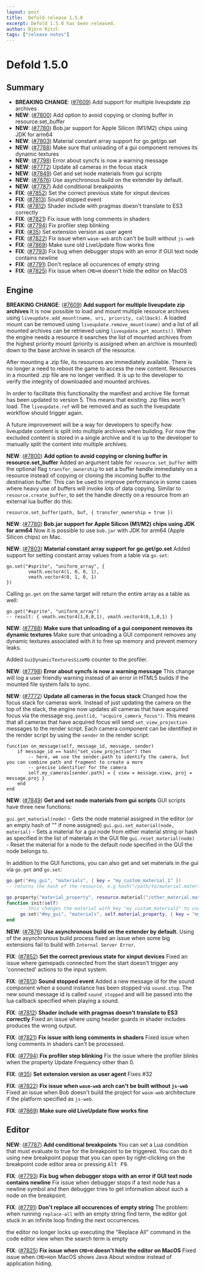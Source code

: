 ```yaml
---
layout: post
title:  Defold release 1.5.0
excerpt: Defold 1.5.0 has been released.
author: Björn Ritzl
tags: ["release notes"]
---
```


# Defold 1.5.0

## Summary

* __BREAKING CHANGE__: ([#7609](https://github.com/defold/defold/pull/7609)) Add support for multiple liveupdate zip archives 
* __NEW__: ([#7800](https://github.com/defold/defold/pull/7800)) Add option to avoid copying or cloning buffer in resource.set_buffer 
* __NEW__: ([#7780](https://github.com/defold/defold/pull/7780)) Bob.jar support for Apple Silicon (M1/M2) chips using JDK for arm64 
* __NEW__: ([#7803](https://github.com/defold/defold/pull/7803)) Material constant array support for go.get/go.set 
* __NEW__: ([#7788](https://github.com/defold/defold/pull/7788)) Make sure that unloading of a gui component removes its dynamic textures 
* __NEW__: ([#7798](https://github.com/defold/defold/pull/7798)) Error about syncfs is now a warning message 
* __NEW__: ([#7772](https://github.com/defold/defold/pull/7772)) Update all cameras in the focus stack 
* __NEW__: ([#7849](https://github.com/defold/defold/pull/7849)) Get and set node materials from gui scripts 
* __NEW__: ([#7876](https://github.com/defold/defold/pull/7876)) Use asynchronous build on the extender by default. 
* __NEW__: ([#7787](https://github.com/defold/defold/pull/7787)) Add conditional breakpoints 
* __FIX__: ([#7852](https://github.com/defold/defold/pull/7852)) Set the correct previous state for xinput devices 
* __FIX__: ([#7813](https://github.com/defold/defold/pull/7813)) Sound stopped event 
* __FIX__: ([#7812](https://github.com/defold/defold/pull/7812)) Shader include with pragmas doesn't translate to ES3 correctly 
* __FIX__: ([#7821](https://github.com/defold/defold/pull/7821)) Fix issue with long comments in shaders 
* __FIX__: ([#7794](https://github.com/defold/defold/pull/7794)) Fix profiler step blinking 
* __FIX__: ([#35](https://github.com/defold/extension-admob/pull/35)) Set extension version as user agent 
* __FIX__: ([#7822](https://github.com/defold/defold/pull/7822)) Fix issue when `wasm-web` arch can't be built without `js-web` 
* __FIX__: ([#7869](https://github.com/defold/defold/pull/7869)) Make sure old LiveUpdate flow works fine 
* __FIX__: ([#7793](https://github.com/defold/defold/pull/7793)) Fix bug when debugger stops with an error if GUI text node contains newline 
* __FIX__: ([#7791](https://github.com/defold/defold/pull/7791)) Don't replace all occurences of empty string 
* __FIX__: ([#7825](https://github.com/defold/defold/pull/7825)) Fix issue when `CMD+H` doesn't hide the editor on MacOS 

## Engine
__BREAKING CHANGE__: ([#7609](https://github.com/defold/defold/pull/7609)) __Add support for multiple liveupdate zip archives__ 
It is now possible to load and mount multiple resource archives using `liveupdate.add_mount(name, uri, priority, callback)`. A loaded mount can be removed using `liveupdate.remove_mount(name)` and a list of all mounted archives can be retrieved using `liveupdate.get_mounts()`. When the engine needs a resource it searches the list of mounted archives from the highest priority mount (priority is assigned when an archive is mounted) down to the base archive in search of the resource.

After mounting a .zip file, its resources are immediately available. There is no longer a need to reboot the game to access the new content. Resources in a mounted .zip file are no longer verified. It is up to the developer to verify the integrity of downloaded and mounted archives.

In order to facilitate this functionality the manifest and archive file format has been updated to version 5.  This means that existing .zip files won't load. The `liveupdate.ref` will be removed and as such the liveupdate workflow should trigger again.

A future improvement will be a way for developers to specify how liveupdate content is split into multiple archives when building. For now the excluded content is stored in a single archive and it is up to the developer to manually split the content into multiple archives.

__NEW__: ([#7800](https://github.com/defold/defold/pull/7800)) __Add option to avoid copying or cloning buffer in resource.set_buffer__ 
Added an argument table for `resource.set_buffer` with the optional flag `transfer_ownership` to set a buffer handle immediately on a resource instead of copying or cloning the incoming buffer to the destination buffer. This can be used to improve performance in some cases where heavy use of buffers will invoke lots of data copying. Similar to `resource.create_buffer`, to set the handle directly on a resource from an external lua buffer do this:

`resource.set_buffer(path, buf, { transfer_ownership = true })`

__NEW__: ([#7780](https://github.com/defold/defold/pull/7780)) __Bob.jar support for Apple Silicon (M1/M2) chips using JDK for arm64__ 
Now it is possible to use `bob.jar` with JDK for arm64 (Apple Silicon chips) on Mac.

__NEW__: ([#7803](https://github.com/defold/defold/pull/7803)) __Material constant array support for go.get/go.set__ 
Added support for setting constant array values from a table via `go.set`:

```
go.set("#sprite", "uniform_array", {
        vmath.vector4(1, 0, 0, 1),
        vmath.vector4(0, 1, 0, 1)
})
```

Calling `go.get` on the same target will return the entire array as a table as well:

```
go.get("#sprite", "uniform_array")
-- result: { vmath.vector4(1,0,0,1), vmath.vector4(0,1,0,1) }
```

__NEW__: ([#7788](https://github.com/defold/defold/pull/7788)) __Make sure that unloading of a gui component removes its dynamic textures__ 
Make sure that unloading a GUI component removes any dynamic textures associated with it to free up memory and prevent memory leaks.

Added `GuiDynamicTexturesSizeMb` counter to the profiler.

__NEW__: ([#7798](https://github.com/defold/defold/pull/7798)) __Error about syncfs is now a warning message__ 
This change will log a user friendly warning instead of an error in HTML5 builds if the mounted file system fails to sync.

__NEW__: ([#7772](https://github.com/defold/defold/pull/7772)) __Update all cameras in the focus stack__ 
Changed how the focus stack for cameras work. Instead of just updating the camera on the top of the stack, the engine now updates all cameras that have acquired focus via the message `msg.post(id, "acquire_camera_focus")`. This means that all cameras that have acquired focus will send `set_view_projection` messages to the render script. Each camera component can be identified in the render script by using the `sender` in the render script:

```
function on_message(self, message_id, message, sender)
    if message_id == hash("set_view_projection") then
        -- here, we use the sender.path to identify the camera, but you can combine path and fragment to create a more
        -- precise identifier for the camera
        self.my_cameras[sender.path] = { view = message.view, proj = message.proj }
    end
end
```

__NEW__: ([#7849](https://github.com/defold/defold/pull/7849)) __Get and set node materials from gui scripts__ 
GUI scripts have three new functions:

`gui.get_material(node)` - Gets the node material assigned in the editor (or an empty hash of "" if none assigned)
`gui.gui.set_material(node, material)` - Sets a material for a gui node from either material string or hash as specified in the list of materials in the GUI file
`gui.reset_material(node)` - Reset the material for a node to the default node specified in the GUI the node belongs to.

In addition to the GUI functions, you can also get and set materials in the gui via `go.get` and `go.set`:

```lua
go.get("#my_gui", "materials", { key = "my_custom_material_1" })
-- returns the hash of the resource, e.g hash("/path/to/material.materialc")
```

```lua
go.property("material_property", resource.material("/other_material.material"))
function init(self)
     -- this changes the material with key "my_custom_material1" to use a different material ("/other_material.material")
     go.set("#my_gui", "materials", self.material_property, { key = "my_custom_material_1" })
end
```

__NEW__: ([#7876](https://github.com/defold/defold/pull/7876)) __Use asynchronous build on the extender by default.__ 
Using of the asynchronous build process fixed an issue when some big extensions fail to build with `Internal Server Error`.

__FIX__: ([#7852](https://github.com/defold/defold/pull/7852)) __Set the correct previous state for xinput devices__ 
Fixed an issue where gamepads connected from the start doesn't trigger any 'connected' actions to the input system.

__FIX__: ([#7813](https://github.com/defold/defold/pull/7813)) __Sound stopped event__ 
Added a new message id for the sound component when a sound instance has been stopped via `sound.stop`. The new sound message id is called `sound_stopped` and will be passed into the lua callback specified when playing a sound.

__FIX__: ([#7812](https://github.com/defold/defold/pull/7812)) __Shader include with pragmas doesn't translate to ES3 correctly__ 
Fixed an issue where using header guards in shader includes produces the wrong output.

__FIX__: ([#7821](https://github.com/defold/defold/pull/7821)) __Fix issue with long comments in shaders__ 
Fixed issue when long comments in shaders can't be processed.

__FIX__: ([#7794](https://github.com/defold/defold/pull/7794)) __Fix profiler step blinking__ 
Fix the issue where the profiler blinks when the property Update Frequency other than 0.

__FIX__: ([#35](https://github.com/defold/extension-admob/pull/35)) __Set extension version as user agent__ 
Fixes #32

__FIX__: ([#7822](https://github.com/defold/defold/pull/7822)) __Fix issue when `wasm-web` arch can't be built without `js-web`__ 
Fixed an issue when Bob doesn't build the project for `wasm-web` architecture if the platform specified as `js-web`.

__FIX__: ([#7869](https://github.com/defold/defold/pull/7869)) __Make sure old LiveUpdate flow works fine__ 



## Editor
__NEW__: ([#7787](https://github.com/defold/defold/pull/7787)) __Add conditional breakpoints__ 
You can set a Lua condition that must evaluate to true for the breakpoint to be triggered. You can do it using new breakpoint popup that you can open by right-clicking on the breakpoint code editor area or pressing <kbd>Alt F9</kbd>.

__FIX__: ([#7793](https://github.com/defold/defold/pull/7793)) __Fix bug when debugger stops with an error if GUI text node contains newline__ 
Fix issue when debugger stops if a text node has a newline symbol and then debugger tries to get information about such a node on the breakpoint.

__FIX__: ([#7791](https://github.com/defold/defold/pull/7791)) __Don't replace all occurences of empty string__ 
The problem: when running `replace-all` with an empty string find term, the editor got stuck in an infinite loop finding the next occurrences.

 the editor no longer locks up executing the "Replace All" command in the code editor view when the search term is empty

__FIX__: ([#7825](https://github.com/defold/defold/pull/7825)) __Fix issue when `CMD+H` doesn't hide the editor on MacOS__ 
Fixed issue when `CMD+H`on MacOS shows Java About window instead of application hiding.